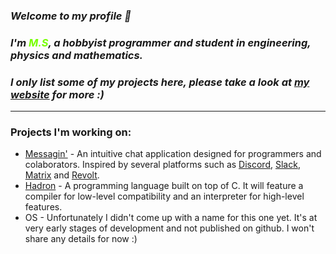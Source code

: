 ### *Welcome to my profile &#x1F44B;*
### *I'm <font color="#77ff00">M.S</font>, a hobbyist programmer and student in engineering, physics and mathematics.*
### *I only list some of my projects here, please take a look at [my website](https://ms.hadronlang.com) for more :)*

---

### Projects I'm working on:
- [Messagin'](https://github.com/messagin) - An intuitive chat application designed for programmers and colaborators. Inspired by several platforms such as [Discord](https://discord.com), [Slack](https://slack.com), [Matrix](https://matrix.org) and [Revolt](https://revolt.chat).
- [Hadron](https://hadronlang.com) - A programming language built on top of C. It will feature a compiler for low-level compatibility and an interpreter for high-level features.
- OS - Unfortunately I didn't come up with a name for this one yet. It's at very early stages of development and not published on github. I won't share any details for now :)
